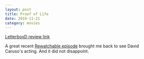 ```yaml
---
layout: post
title: Proof of Life
date: 2019-11-21
category: movies
---
```

 
[LetterboxD review link](https://letterboxd.com/samarthbhaskar/film/proof-of-life/)

A great recent <a href="https://www.theringer.com/2019/1/29/18201872/proof-of-life-with-bill-simmons-and-chris-ryan">Rewatchable episode</a> brought me back to see David Caruso's acting. And it did not disappoint. 